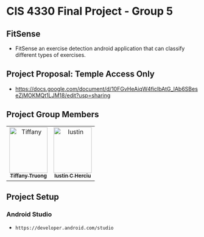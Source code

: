 #  CIS 4330 Final Project - Group 5 
## FitSense
- FitSense an exercise detection android application that can classify different types of exercises.

## Project Proposal: Temple Access Only
- https://docs.google.com/document/d/10FGvHeAiqW4ficlbAtG_lAb6SBeseZjMOKMQt1LJM18/edit?usp=sharing

## Project Group Members
[//]: # ( readme: collaborators -start )
<table>
<tr>
    <td align="center">
        <a href="https://github.com/tt50">
            <img src="https://avatars.githubusercontent.com/u/156944954?v=4&size=64" width="100" height="120" alt="Tiffany"/>
            <br />
            <sub><b>Tiffany Truong</b></sub>
        </a>
    </td>
    <td align="center">
        <a href="https://github.com/iustinherciu2000">
            <img src="https://avatars.githubusercontent.com/u/165921159?v=4" width="100;" height="120" alt="Iustin"/>
            <br />
            <sub><b>Iustin C Herciu</b></sub>
        </a>
    </td>
    </tr>
</table>

## Project Setup
### Android Studio
- `https://developer.android.com/studio`
